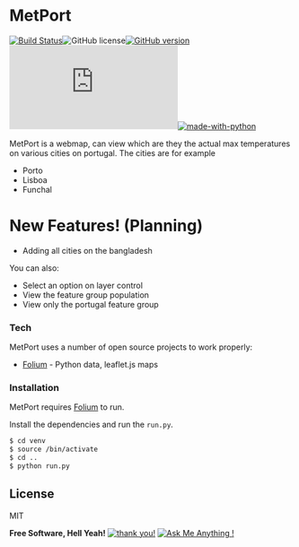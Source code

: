 # MetPort


[![Build Status](https://travis-ci.org/joemccann/dillinger.svg?branch=master)](https://travis-ci.org/joemccann/dillinger)![GitHub license](https://img.shields.io/github/license/Naereen/StrapDown.js.svg)[![GitHub version](https://badge.fury.io/gh/Naereen%2FStrapDown.js.svg)](https://github.com/Naereen/StrapDown.js)![](https://badge-size.herokuapp.com/Naereen/StrapDown.js/master/strapdown.min.js)[![made-with-python](https://img.shields.io/badge/Made%20with-Python-1f425f.svg)](https://www.python.org/)  

MetPort is a webmap, can view which are they the actual max temperatures on various cities on portugal. The cities are for example

  - Porto
  - Lisboa
  - Funchal

# New Features! (Planning)

  - Adding all cities on the bangladesh


You can also:
  - Select an option on layer control
  - View the feature group population
  - View only the portugal feature group

### Tech

MetPort uses a number of open source projects to work properly:


* [Folium](https://python-visualization.github.io/folium/) - Python data, leaflet.js maps

### Installation

MetPort requires [Folium](https://python-visualization.github.io/folium/) to run.

Install the dependencies and run the `run.py`.

```sh
$ cd venv
$ source /bin/activate
$ cd ..
$ python run.py
```



License
----

MIT


**Free Software, Hell Yeah!**
[![thank you!](https://img.shields.io/badge/say-thanks-ff69b4.svg)](https://saythanks.io/to/kennethreitz)
[![Ask Me Anything !](https://img.shields.io/badge/Ask%20me-anything-1abc9c.svg)](https://github.com/Khantanjil/tanjil-s-website/issues/1)
